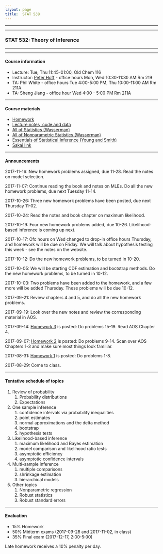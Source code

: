 ```yaml
---
layout: page
title:  STAT 538
---
```



---
---



### STAT 532: Theory of Inference


---
---

#### Course information 
* Lecture: Tue, Thu 11:45-01:00, Old Chem 116
* Instructor: [Peter Hoff](https://pdhoff.github.io/) - office hours Mon, Wed 10:30-11:30 AM Rm 219 
* TA: Phil White - office hours Tue 4:00-5:00 PM, Thu 10:00-11:00 AM Rm 211A
* TA: Sheng Jiang - office hour Wed 4:00 - 5:00 PM Rm 211A

---

#### Course materials 
* [Homework](http://www.stat.duke.edu/~pdh10/Teaching/532/homework.pdf) 
* [Lecture notes, code and data](http://www.stat.duke.edu/~pdh10/Teaching/532/) 
* [All of Statistics (Wasserman)](http://www.springer.com/us/book/9780387402727)
* [All of Nonparametric Statistics (Wasserman)](http://www.springer.com/us/book/9780387251455) 
* [Essentials of Statistical Inference (Young and Smith)](https://www.cambridge.org/core/books/essentials-of-statistical-inference/7CDE4B08DD68DE7EE0B00F778FC29CCD) 
* [Sakai link](https://sakai.duke.edu/portal/site/0da4d042-abe5-4373-b2f4-ccf0fa5df2ac) 

---

#### Announcements      
2017-11-16: New homework problems assigned, due 11-28. Read the notes on model selection. 

2017-11-07: Continue reading the book and notes on MLEs. Do all the new homework problems, due next Tuesday 11-14. 

2017-10-26: Three new homework problems have been posted, due next Thursday 
11-02. 

2017-10-24: Read the notes and book chapter on maximum likelihood. 

2017-10-19: Four new homework problems added, due 10-26.  Likelihood-based inference is coming up next. 

2017-10-17: Ofc hours on Wed changed to drop-in office hours Thursday, and homework will be due on Friday. We will talk about hypothesis testing this week - see the notes on the website. 

2017-10-12:  Do the new homework problems, to be turned in 10-20.

2017-10-05: We will be starting CDF estimation and bootstrap methods. Do the new homework problems, to be turned in 10-12.   

2017-10-03: Two problems have been added to the homework, and a few more will be added Thursday. 
            These problems will be due 10-12. 

2017-09-21: Review chapters 4 and 5, and do all the new homework problems. 

2017-09-19: Look over the new notes and review the corresponding material in AOS. 

2017-09-14: [Homework 3](http://www.stat.duke.edu/~pdh10/Teaching/532/homework.pdf) is posted: Do problems 15-19. Read  AOS Chapter 4.  

2017-09-07: [Homework 2](http://www.stat.duke.edu/~pdh10/Teaching/532/homework.pdf) is posted: Do problems 9-14. Scan over AOS Chapters 1-3 and make 
sure most things look familiar. 

2017-08-31: [Homework 1](http://www.stat.duke.edu/~pdh10/Teaching/532/homework.pdf) is posted: Do problems 1-8. 

2017-08-29: Come to class. 

---


#### Tentative schedule of topics  
1. Review of probability 
   1. Probability distributions
   2. Expectations 
1. One sample inference  
   1. confidence intervals via probability inequalities
   2. point estimates
   3. normal approximations and the delta method
   4. bootstrap 
   5. hypothesis tests  
2. Likelihood-based inference   
   1. maximum likelihood and Bayes estimation 
   2. model comparison and likelihood ratio tests  
   3. asymptotic efficiency 
   4. asymptotic confidence intervals
3. Multi-sample inference   
   1. multiple comparisons
   2. shrinkage estimation 
   3. hierarchical models
3. Other topics       
   1. Nonparametric regression
   2. Robust statistics 
   3. Robust standard errors
      

---

#### Evaluation
* 15% Homework  
* 50% Midterm exams (2017-09-28 and 2017-11-02, in class)
* 35% Final exam (2017-12-17, 2:00-5:00)

Late homework receives a 10% penalty per day. 


